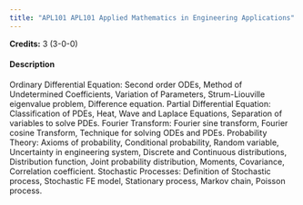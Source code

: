 ```yaml
---
title: "APL101 APL101 Applied Mathematics in Engineering Applications"
---
```

**Credits:** 3 (3-0-0)

#### Description
Ordinary Differential Equation: Second order ODEs, Method of Undetermined Coefficients, Variation of Parameters, Strum-Liouville eigenvalue problem, Difference equation. Partial Differential Equation: Classification of PDEs, Heat, Wave and Laplace Equations, Separation of variables to solve PDEs. Fourier Transform: Fourier sine transform, Fourier cosine Transform, Technique for solving ODEs and PDEs. Probability Theory: Axioms of probability, Conditional probability, Random variable, Uncertainty in engineering system, Discrete and Continuous distributions, Distribution function, Joint probability distribution, Moments, Covariance, Correlation coefficient. Stochastic Processes: Definition of Stochastic process, Stochastic FE model, Stationary process, Markov chain, Poisson process.